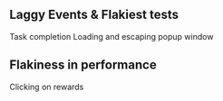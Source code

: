 ## Laggy Events & Flakiest tests
Task completion
Loading and escaping popup window

## Flakiness in performance
Clicking on rewards